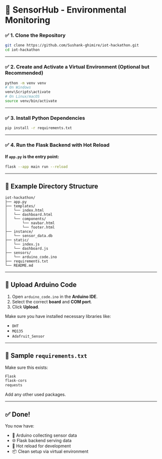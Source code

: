 # 🚀 SensorHub - Environmental Monitoring

### ✅ 1. **Clone the Repository**

```bash
git clone https://github.com/Sushank-ghimire/iot-hackathon.git
cd iot-hackathon
```

---

### ✅ 2. **Create and Activate a Virtual Environment (Optional but Recommended)**

```bash
python -m venv venv
# On Windows
venv\Scripts\activate
# On Linux/macOS
source venv/bin/activate
```

---

### ✅ 3. **Install Python Dependencies**

```bash
pip install -r requirements.txt
```

---

### ✅ 4. **Run the Flask Backend with Hot Reload**

#### If `app.py` is the entry point:

```bash
flask --app main run --reload
```

---

## 🧪 Example Directory Structure

```
iot-hackathon/
├── app.py
├── templates/
│   └── index.html
│   └── dashboard.html
│   └── components/
│       └── navbar.html
│       └── footer.html
├── instance/
│   └── sensor_data.db
├── static/
│   └── index.js
│   └── dashboard.js
├── sensors/
│   └── arduino_code.ino
├── requirements.txt
└── README.md
```

---

## 📲 Upload Arduino Code

1. Open `arduino_code.ino` in the **Arduino IDE**.
2. Select the correct **board** and **COM port**.
3. Click **Upload**.

Make sure you have installed necessary libraries like:

- `DHT`
- `MQ135`
- `Adafruit_Sensor`

---

## 🧾 Sample `requirements.txt`

Make sure this exists:

```txt
Flask
flask-cors
requests
```

Add any other used packages.

---

## ✅ Done!

You now have:

- 🧠 Arduino collecting sensor data
- 🌐 Flask backend serving data
- 🔄 Hot reload for development
- 📦 Clean setup via virtual environment
